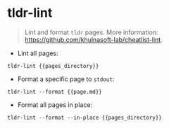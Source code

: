 # tldr-lint

> Lint and format `tldr` pages.
> More information: <https://github.com/khulnasoft-lab/cheatlist-lint>.

- Lint all pages:

`tldr-lint {{pages_directory}}`

- Format a specific page to `stdout`:

`tldr-lint --format {{page.md}}`

- Format all pages in place:

`tldr-lint --format --in-place {{pages_directory}}`
